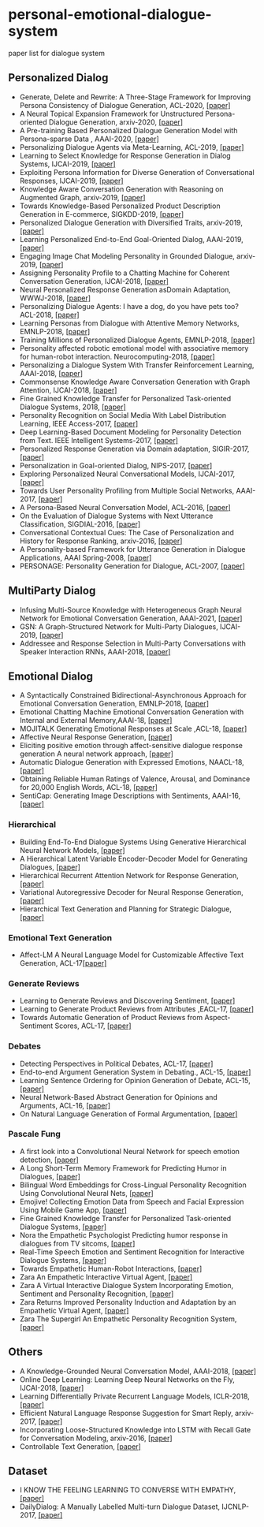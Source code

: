 # personal-emotional-dialogue-system

paper list for dialogue system

## Personalized Dialog

- Generate, Delete and Rewrite: A Three-Stage Framework for Improving Persona Consistency of Dialogue Generation, ACL-2020, [[paper]](https://www.aclweb.org/anthology/2020.acl-main.516.pdf)
- A Neural Topical Expansion Framework for Unstructured Persona-oriented Dialogue Generation, arxiv-2020, [[paper]](https://arxiv.org/pdf/2002.02153)
- A Pre-training Based Personalized Dialogue Generation Model with Persona-sparse Data , AAAI-2020, [[paper]](https://arxiv.org/pdf/1911.04700.pdf)
- Personalizing Dialogue Agents via Meta-Learning, ACL-2019, [[paper]](https://www.aclweb.org/anthology/P19-1542.pdf)
- Learning to Select Knowledge for Response Generation in Dialog Systems, IJCAI-2019, [[paper]](https://www.ijcai.org/proceedings/2019/0706.pdf)
- Exploiting Persona Information for Diverse Generation of Conversational Responses, IJCAI-2019, [[paper]](https://www.ijcai.org/proceedings/2019/0721.pdf)
- Knowledge Aware Conversation Generation with Reasoning on Augmented Graph, arxiv-2019, [[paper]](https://arxiv.org/pdf/1903.10245.pdf)
- Towards Knowledge-Based Personalized Product Description Generation in E-commerce, SIGKDD-2019, [[paper]](https://arxiv.org/pdf/1903.12457.pdf)
- Personalized Dialogue Generation with Diversified Traits, arxiv-2019, [[paper]](https://arxiv.org/pdf/1901.09672)
- Learning Personalized End-to-End Goal-Oriented Dialog, AAAI-2019, [[paper]](https://arxiv.org/pdf/1811.04604)
- Engaging Image Chat Modeling Personality in Grounded Dialogue, arxiv-2019, [[paper]](https://arxiv.org/pdf/1811.00945)
- Assigning Personality Profile to a Chatting Machine for Coherent Conversation Generation, IJCAI-2018, [[paper]](https://www.ijcai.org/proceedings/2018/0595)
- Neural Personalized Response Generation asDomain Adaptation, WWWJ-2018, [[paper]](https://arxiv.org/pdf/1701.02073)
- Personalizing Dialogue Agents: I have a dog, do you have pets too? ACL-2018, [[paper]](https://www.aclweb.org/anthology/P18-1205)
- Learning Personas from Dialogue with Attentive Memory Networks, EMNLP-2018, [[paper]](https://www.aclweb.org/anthology/D18-1284)
- Training Millions of Personalized Dialogue Agents, EMNLP-2018, [[paper]](https://www.aclweb.org/anthology/D18-1298)
- Personality affected robotic emotional model with associative memory for human-robot interaction. Neurocomputing-2018, [[paper]](https://pdf.sciencedirectassets.com/271597/1-s2.0-S0925231217X00453/1-s2.0-S0925231217311979/main?x-amz-security-token=AgoJb3JpZ2luX2VjEEgaCXVzLWVhc3QtMSJHMEUCIQD%2Fwwd2qm%2FasZ3sM%2BmS7qXgKwt6pLcpqcstQ%2Fi30CSV8wIgQA6Z8iuf8xAD4oyNPHEs1UmTnEgEWH%2BEMvm73%2BB4RDAq2gMIERACGgwwNTkwMDM1NDY4NjUiDASTVsDk4Zm9am0r3Cq3A0Xgf42FmpH%2BDdEMZd%2Bcua08vV2jnwDjYPAGT4NE9ugFO0G4Kb8ye%2BvL8iip3nfuE4yD818tvkpbPX2oIDaw7zb%2BdFccRL6YjQcHk9VhbItzAsH3p4EkDuxVUqgNKNlXfQPqEF4wgvwWvsy6UfALO9KyZgOaXKyBDIyuyX0NteXS%2B38rkMPQ8UQIosqDWOWLR5vXONLGwvvPuVsATEDKWTfkiTKK%2BJTeUXcGF1QcHdsQDUcYi3BsSDmlSq1wrC38PdCP%2F08T66FyCN90if%2BF23%2BDgYU2yztsn85%2BK4Bmjx4hMRgfc5MFjD1LJlCtK8bnUdmle4%2BGJuytKAvHJYgHc%2BDQ0c3YNRJ5KvkEepvK6jnQsIDGvtSoe%2FGeSZ1pMomJvLDki3C85X3L2w9X7YS7rbogZ3eOU5Cv0Pfu7kQU2PpASKp1EMRbc2uDlLMSdFa6TsMSBePfT2DfpKnEUxm2xhbuX4ZUXKsmcRKOA%2B7EjItVI9ioe7G94dOA%2Bmalai%2FitKnv715qySq52oLZFKr11OUcT4E2hc3B5Y5uaCY3nUJm9jFIMFAC9NAHS0xHT%2BApPlkPCnA6%2F%2F8wmqmh5QU6tAGJL2tCtc4WmXHVZ967VmrRjTu6FpgyX%2FZPGz9%2FugnzeDBPB%2B5MMOqB1EYoozSnuDlGj1YMb4sQbbzILcsQQXP%2F9dUAh2cxKcqBOs5vdmVHlr5%2B1ruCPN7xswsAO13QIRoezPM1dgrAtGsW0vF8J671w%2FUk%2FJeMzoHYastrsqdLArrmf6nyrf0otaVqGCXFS%2FmlFDnuhkcgB9rTf23fBlnG9IhI%2FnDP80WQgJZI34q7JJfHuZc%3D&AWSAccessKeyId=ASIAQ3PHCVTY77YH4FGU&Expires=1554537402&Signature=wYyFkG9%2BIho9PGU%2Bpwf%2FDuy85f4%3D&hash=74b2c00d9777b5b0a55d95834533fc14861ee4cde027b9288f41e8c8b024ca5c&host=68042c943591013ac2b2430a89b270f6af2c76d8dfd086a07176afe7c76c2c61&pii=S0925231217311979&tid=spdf-d8b4d08a-efa5-45f5-8569-eda1aa81d2e6&sid=2bb2a36c3273f848782a4701f8cbfcaccc2egxrqa&type=client)
- Personalizing a Dialogue System With Transfer Reinforcement Learning, AAAI-2018, [[paper]](https://www.aaai.org/ocs/index.php/AAAI/AAAI18/paper/view/16104/16083)
- Commonsense Knowledge Aware Conversation Generation with Graph Attention, IJCAI-2018, [[paper]](https://www.ijcai.org/proceedings/2018/0643)
- Fine Grained Knowledge Transfer for Personalized Task-oriented Dialogue Systems, 2018, [[paper]](https://arxiv.org/pdf/1711.04079)
- Personality Recognition on Social Media With Label Distribution Learning, IEEE Access-2017, [[paper]](https://ieeexplore.ieee.org/stamp/stamp.jsp?tp=&arnumber=7956172)
- Deep Learning-Based Document Modeling for Personality Detection from Text. IEEE Intelligent Systems-2017, [[paper]](https://ieeexplore.ieee.org/stamp/stamp.jsp?tp=&arnumber=7887639)
- Personalized Response Generation via Domain adaptation, SIGIR-2017, [[paper]](https://doi.org/10.1145/3077136.3080706)
- Personalization in Goal-oriented Dialog, NIPS-2017, [[paper]](https://arxiv.org/pdf/1706.07503)
- Exploring Personalized Neural Conversational Models, IJCAI-2017, [[paper]](https://www.ijcai.org/proceedings/2017/0521)
- Towards User Personality Profiling from Multiple Social Networks, AAAI-2017, [[paper]](https://aaai.org/ocs/index.php/AAAI/AAAI17/paper/view/14731/14149)
- A Persona-Based Neural Conversation Model, ACL-2016, [[paper]](https://www.aclweb.org/anthology/P16-1094)
- On the Evaluation of Dialogue Systems with Next Utterance Classification, SIGDIAL-2016, [[paper]](https://www.aclweb.org/anthology/W16-3634)
- Conversational Contextual Cues: The Case of Personalization and History for Response Ranking, arxiv-2016, [[paper]](https://arxiv.org/pdf/1606.00372)
- A Personality-based Framework for Utterance Generation in Dialogue Applications, AAAI Spring-2008, [[paper]](http://www.aaai.org/Papers/Symposia/Spring/2008/SS-08-04/SS08-04-014)
- PERSONAGE: Personality Generation for Dialogue, ACL-2007, [[paper]](https://aclweb.org/anthology/P07-1063)

## MultiParty Dialog

- Infusing Multi-Source Knowledge with Heterogeneous Graph Neural Network for Emotional Conversation Generation, AAAI-2021, [[paper]](https://arxiv.org/abs/2012.04882)
- GSN: A Graph-Structured Network for Multi-Party Dialogues, IJCAI-2019, [[paper]](https://doi.org/10.24963/ijcai.2019/696)
- Addressee and Response Selection in Multi-Party Conversations with Speaker Interaction RNNs, AAAI-2018, [[paper]](https://www.aaai.org/ocs/index.php/AAAI/AAAI18/paper/view/16051)

## Emotional Dialog

- A Syntactically Constrained Bidirectional-Asynchronous Approach for Emotional Conversation Generation, EMNLP-2018, [[paper]](https://www.aclweb.org/anthology/D18-1071)
- Emotional Chatting Machine Emotional Conversation Generation with Internal and External Memory,AAAI-18, [[paper]](https://www.aaai.org/ocs/index.php/AAAI/AAAI18/paper/download/16455/15753)
- MOJITALK Generating Emotional Responses at Scale ,ACL-18, [[paper]](https://aclweb.org/anthology/P18-1104)
- Affective Neural Response Generation, [[paper]](https://arxiv.org/abs/1709.03968)
- Eliciting positive emotion through affect-sensitive dialogue response generation A neural network approach, [[paper]](https://pdfs.semanticscholar.org/14ff/61c5df037e4150932ca32b23e41a5f84a8ed)
- Automatic Dialogue Generation with Expressed Emotions, NAACL-18, [[paper]](http://www.aclweb.org/anthology/N18-2008)
- Obtaining Reliable Human Ratings of Valence, Arousal, and Dominance for 20,000 English Words, ACL-18, [[paper]](https://aclweb.org/anthology/P18-1017)
- SentiCap: Generating Image Descriptions with Sentiments, AAAI-16, [[paper]](https://www.aaai.org/ocs/index.php/AAAI/AAAI16/paper/download/12501/12132)

### Hierarchical

- Building End-To-End Dialogue Systems
Using Generative Hierarchical Neural Network Models, [[paper]](https://arxiv.org/pdf/1507.04808.pdf)
- A Hierarchical Latent Variable Encoder-Decoder
Model for Generating Dialogues, [[paper]](https://arxiv.org/pdf/1605.06069.pdf)
- Hierarchical Recurrent Attention Network for Response Generation, [[paper]](https://arxiv.org/pdf/1701.07149.pdf)
- Variational Autoregressive Decoder for Neural Response Generation, [[paper]](https://aclweb.org/anthology/D18-1354)
- Hierarchical Text Generation and Planning for Strategic Dialogue, [[paper]](https://arxiv.org/pdf/1712.05846)

### Emotional Text Generation

- Affect-LM A Neural Language Model for Customizable Affective Text Generation, ACL-17[[paper]](https://aclanthology.info/papers/P17-1059/p17-1059)

### Generate Reviews

- Learning to Generate Reviews and Discovering Sentiment, [[paper]](https://arxiv.org/pdf/1704.01444)
- Learning to Generate Product Reviews from Attributes ,EACL-17, [[paper]](http://www.aclweb.org/anthology/E17-1059)
- Towards Automatic Generation of Product Reviews from Aspect-Sentiment Scores, ACL-17, [[paper]](http://www.aclweb.org/anthology/W17-3526)

### Debates

- Detecting Perspectives in Political Debates, ACL-17, [[paper]](https://aclweb.org/anthology/D17-1165)
- End-to-end Argument Generation System in Debating., ACL-15, [[paper]](https://aclanthology.coli.uni-saarland.de/papers/P15-4019/p15-4019)
- Learning Sentence Ordering for Opinion Generation of Debate, ACL-15, [[paper]](http://www.aclweb.org/anthology/W15-0512)
- Neural Network-Based Abstract Generation for Opinions and Arguments, ACL-16, [[paper]](https://aclanthology.info/papers/N16-1007/n16-1007)
- On Natural Language Generation of Formal Argumentation, [[paper]](https://arxiv.org/abs/1706.04033)

### Pascale Fung

- A first look into a Convolutional Neural Network for speech emotion detection, [[paper]](https://ieeexplore.ieee.org/document/7953131)
- A Long Short-Term Memory Framework for Predicting Humor in Dialogues, [[paper]](https://www.aclweb.org/anthology/N16-1016)
- Bilingual Word Embeddings for Cross-Lingual Personality Recognition Using Convolutional Neural Nets, [[paper]](https://pdfs.semanticscholar.org/b377/5a38a09fb0a047d0fdfcea87669444a4f8cb.pdf)
- Emojive! Collecting Emotion Data from Speech and Facial Expression Using Mobile Game App, [[paper]](https://pdfs.semanticscholar.org/fea0/f385a0023c7096fcd7c9e2109d9e3358b03a.pdf)
- Fine Grained Knowledge Transfer for Personalized Task-oriented Dialogue Systems, [[paper]](https://arxiv.org/abs/1711.04079)
- Nora the Empathetic Psychologist
Predicting humor response in dialogues from TV sitcoms, [[paper]](https://pdfs.semanticscholar.org/f887/8695404c14d1448908d5d599daf2548903d3.pdf)
- Real-Time Speech Emotion and Sentiment Recognition for Interactive Dialogue Systems, [[paper]](https://aclweb.org/anthology/D16-1110)
- Towards Empathetic Human-Robot Interactions, [[paper]](https://arxiv.org/abs/1605.04072)
- Zara An Empathetic Interactive Virtual Agent, [[paper]](https://pdfs.semanticscholar.org/053e/ab53e12c4c65f97d3fc41bdb8f71bc6334a1.pdf)
- Zara A Virtual Interactive Dialogue System Incorporating Emotion, Sentiment and Personality Recognition, [[paper]](http://aclweb.org/anthology/C16-2058)
- Zara Returns Improved Personality Induction and Adaptation by an Empathetic Virtual Agent, [[paper]](https://aclanthology.info/papers/P17-4021/p17-4021)
- Zara The Supergirl An Empathetic Personality Recognition System, [[paper]](https://aclanthology.info/papers/N16-3018/n16-3018)

## Others

- A Knowledge-Grounded Neural Conversation Model, AAAI-2018, [[paper]](https://www.aaai.org/ocs/index.php/AAAI/AAAI18/paper/view/16710/16057)
- Online Deep Learning: Learning Deep Neural Networks on the Fly, IJCAI-2018, [[paper]](https://www.ijcai.org/proceedings/2018/0369)
- Learning Differentially Private Recurrent Language Models, ICLR-2018, [[paper]](https://openreview.net/pdf?id=BJ0hF1Z0b)
- Efficient Natural Language Response Suggestion for Smart Reply, arxiv-2017, [[paper]](https://arxiv.org/pdf/1705.00652)
- Incorporating Loose-Structured Knowledge into LSTM with Recall Gate for Conversation Modeling, arxiv-2016, [[paper]](https://arxiv.org/pdf/1605.05110)
- Controllable Text Generation, [[paper]](https://arxiv.org/pdf/1703.00955)

## Dataset

- I KNOW THE FEELING LEARNING TO CONVERSE WITH EMPATHY, [[paper]](https://arxiv.org/abs/1811.00207)
- DailyDialog: A Manually Labelled Multi-turn Dialogue Dataset, IJCNLP-2017, [[paper]](https://www.aclweb.org/anthology/I17-1099)
